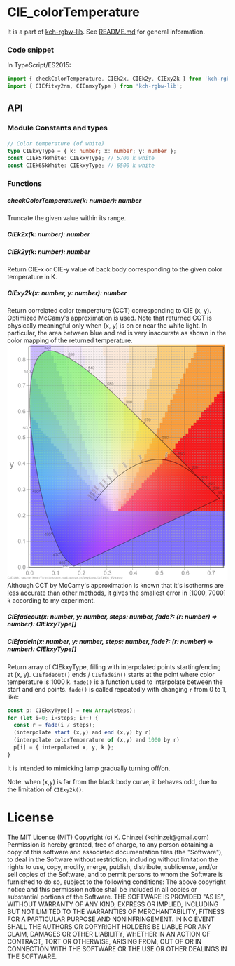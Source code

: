 # CIE_colorTemperature

It is a part of [kch-rgbw-lib](https://github.com/kchinzei/kch-rgbw-lib).
See [README.md](https://github.com/kchinzei/kch-rgbw-lib/blob/master/README.md)
for general information.

### Code snippet

In TypeScript/ES2015:

```TypeScript
import { checkColorTemperature, CIEk2x, CIEk2y, CIExy2k } from 'kch-rgbw-lib';
import { CIEfitxy2nm, CIEnmxyType } from 'kch-rgbw-lib';
```

## API

### Module Constants and types

```TypeScript
// Color temperature (of white)
type CIEkxyType = { k: number; x: number; y: number };
const CIEk57kWhite: CIEkxyType; // 5700 k white
const CIEk65kWhite: CIEkxyType; // 6500 k white
```

### Functions

##### checkColorTemperature(k: number): number

Truncate the given value within its range.

##### CIEk2x(k: number): number

##### CIEk2y(k: number): number

Return CIE-x or CIE-y value of back body corresponding to the given
color temperature in K.

##### CIExy2k(x: number, y: number): number

Return correlated color temperature (CCT) corresponding to CIE (x, y).
Optimized McCamy's approximation is used. Note that returned CCT is
physically meaningful only when (x, y) is on or near the white light.
In particular, the area between blue and red is very inaccurate as shown
in the color mapping of the returned temperature.
![CIExy2k](./figs/CIExy2k.png "Mapping by CIExy2k()")
Although CCT by McCamy's approximation is known that it's isotherms are
[less accurate than other methods](https://cran.r-project.org/web/packages/spacesXYZ/vignettes/isotherms.pdf),
it gives the smallest error in [1000, 7000] k according to my experiment.

##### CIEfadeout(x: number, y: number, steps: number, fade?: (r: number) => number): CIEkxyType[]

##### CIEfadein(x: number, y: number, steps: number, fade?: (r: number) => number): CIEkxyType[]

Return array of CIEkxyType, filling with interpolated points starting/ending
at (x, y). `CIEfadeout()` ends / `CIEfadein()` starts at the point where
color temperature is 1000 k.
`fade()` is a function used to interpolate between the start and end points.
`fade()` is called repeatedly with changing `r` from 0 to 1, like:

```typescript
const p: CIEkxyType[] = new Array(steps);
for (let i=0; i<steps; i++) {
  const r = fade(i / steps);
  (interpolate start (x,y) and end (x,y) by r)
  (interpolate colorTemperature of (x,y) and 1000 by r)
  p[i] = { interpolated x, y, k };
}
```

It is intended to mimicking lamp gradually turning off/on.

Note: when (x,y) is far from the black body curve, it behaves odd,
due to the limitation of `CIExy2k()`.

# License

The MIT License (MIT)
Copyright (c) K. Chinzei (kchinzei@gmail.com)
Permission is hereby granted, free of charge, to any person obtaining a copy
of this software and associated documentation files (the "Software"), to deal
in the Software without restriction, including without limitation the rights
to use, copy, modify, merge, publish, distribute, sublicense, and/or sell
copies of the Software, and to permit persons to whom the Software is
furnished to do so, subject to the following conditions:
The above copyright notice and this permission notice shall be included in
all copies or substantial portions of the Software.
THE SOFTWARE IS PROVIDED "AS IS", WITHOUT WARRANTY OF ANY KIND, EXPRESS OR
IMPLIED, INCLUDING BUT NOT LIMITED TO THE WARRANTIES OF MERCHANTABILITY,
FITNESS FOR A PARTICULAR PURPOSE AND NONINFRINGEMENT. IN NO EVENT SHALL THE
AUTHORS OR COPYRIGHT HOLDERS BE LIABLE FOR ANY CLAIM, DAMAGES OR OTHER
LIABILITY, WHETHER IN AN ACTION OF CONTRACT, TORT OR OTHERWISE, ARISING FROM,
OUT OF OR IN CONNECTION WITH THE SOFTWARE OR THE USE OR OTHER DEALINGS IN
THE SOFTWARE.
